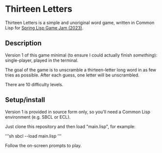 # Thirteen Letters
Thirteen Letters is a simple and unoriginal word game, written in Common Lisp for [Spring Lisp Game Jam (2023)](https://itch.io/jam/spring-lisp-game-jam-2023).

## Description
Version 1 of this game minimal (to ensure I could actually finish *something*): single-player, played in the terminal.

The goal of the game is to unscramble a thirteen-letter long word in as few tries as possible. After each guess, one letter will be unscrambled.

There are 10 difficulty levels.

## Setup/install
Version 1 is provided in source form only, so you'll need a Common Lisp environment (e.g. SBCL or ECL).

Just clone this repository and then load "main.lisp", for example:

'''sh
sbcl --load main.lisp
'''

Follow the on-screen prompts to play.

